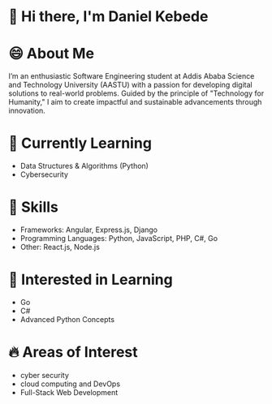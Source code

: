 # 👋 **Hi there, I'm Daniel  Kebede**

# 😄 **About Me**

I’m an enthusiastic Software Engineering student at Addis Ababa Science and Technology University (AASTU) with a passion for developing digital solutions to real-world problems. Guided by the principle of "Technology for Humanity," I aim to create impactful and sustainable advancements through innovation.

# 🌱 **Currently Learning**
+ Data Structures & Algorithms (Python)
+ Cybersecurity 
# **👀 Skills**
+ Frameworks: Angular, Express.js, Django
+ Programming Languages: Python, JavaScript, PHP, C#, Go
+ Other: React.js, Node.js
# 💞️ **Interested in Learning**
+ Go
+ C#
+ Advanced Python Concepts
#  **🔥 Areas of Interest**
+ cyber security
+ cloud computing and DevOps
+ Full-Stack Web Development 

